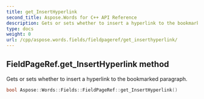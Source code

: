 ```yaml
---
title: get_InsertHyperlink
second_title: Aspose.Words for C++ API Reference
description: Gets or sets whether to insert a hyperlink to the bookmarked paragraph. 
type: docs
weight: 0
url: /cpp/aspose.words.fields/fieldpageref/get_inserthyperlink/
---
```

## FieldPageRef.get_InsertHyperlink method


Gets or sets whether to insert a hyperlink to the bookmarked paragraph.

```cpp
bool Aspose::Words::Fields::FieldPageRef::get_InsertHyperlink()
```

